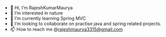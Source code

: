 - 👋 Hi, I’m RajeshKumarMaurya
- 👀 I’m interested in nature 
- 🌱 I’m currently learning Spring MVC
- 💞️ I’m looking to collaborate on practise java and spring related projects.
- 📫 How to reach me @rajeshmaurya3315@gmail.com

<!---
rajeshmaurya3315/rajeshmaurya3315 is a ✨ special ✨ repository because its `README.md` (this file) appears on your GitHub profile.
You can click the Preview link to take a look at your changes.
--->
